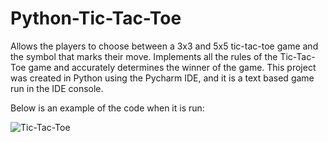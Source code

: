 # Python-Tic-Tac-Toe
Allows the players to choose between a 3x3 and 5x5 tic-tac-toe game and the symbol that marks their move. 
Implements all the rules of the Tic-Tac-Toe game and accurately determines the winner of the game. 
This project was created in Python using the Pycharm IDE, and it is a text based game run in the IDE console. 

Below is an example of the code when it is run:

![Tic-Tac-Toe](https://user-images.githubusercontent.com/90235503/171277978-cc1379aa-a993-46f4-8fc6-fd1118f348bb.jpg)
